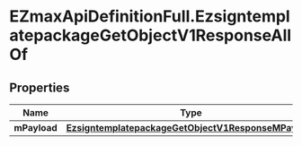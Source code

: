 # EZmaxApiDefinitionFull.EzsigntemplatepackageGetObjectV1ResponseAllOf

## Properties

Name | Type | Description | Notes
------------ | ------------- | ------------- | -------------
**mPayload** | [**EzsigntemplatepackageGetObjectV1ResponseMPayload**](EzsigntemplatepackageGetObjectV1ResponseMPayload.md) |  | 


